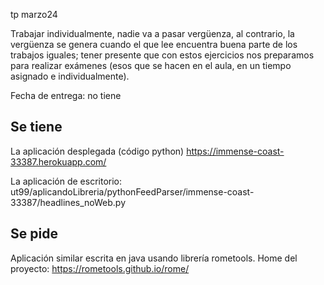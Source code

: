 tp marzo24

Trabajar individualmente, nadie va a pasar vergüenza, al contrario,
la vergüenza se genera cuando el que lee encuentra buena parte de los
trabajos iguales; tener presente que con estos ejercicios nos preparamos
para realizar exámenes (esos que se hacen en el aula, en un tiempo 
asignado e individualmente).


Fecha de entrega: no tiene

Se tiene
--------

La aplicación desplegada (código python) https://immense-coast-33387.herokuapp.com/

La aplicación de escritorio:
     ut99/aplicandoLibreria/pythonFeedParser/immense-coast-33387/headlines_noWeb.py


Se pide
-------

Aplicación similar escrita en java usando librería rometools.
Home del proyecto:
https://rometools.github.io/rome/

